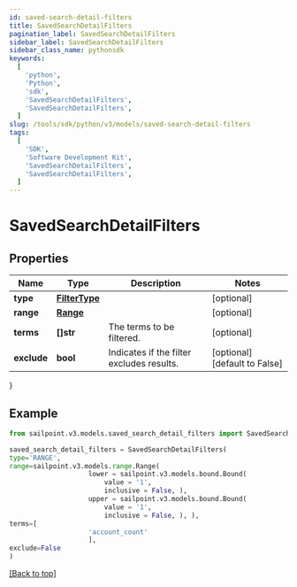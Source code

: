```yaml
---
id: saved-search-detail-filters
title: SavedSearchDetailFilters
pagination_label: SavedSearchDetailFilters
sidebar_label: SavedSearchDetailFilters
sidebar_class_name: pythonsdk
keywords:
  [
    'python',
    'Python',
    'sdk',
    'SavedSearchDetailFilters',
    'SavedSearchDetailFilters',
  ]
slug: /tools/sdk/python/v3/models/saved-search-detail-filters
tags:
  [
    'SDK',
    'Software Development Kit',
    'SavedSearchDetailFilters',
    'SavedSearchDetailFilters',
  ]
---
```


# SavedSearchDetailFilters

## Properties

| Name | Type | Description | Notes |
| --- | --- | --- | --- |
| **type** | [**FilterType**](filter-type) |  | [optional] |
| **range** | [**Range**](range) |  | [optional] |
| **terms** | **[]str** | The terms to be filtered. | [optional] |
| **exclude** | **bool** | Indicates if the filter excludes results. | [optional] [default to False] |

}

## Example

```python
from sailpoint.v3.models.saved_search_detail_filters import SavedSearchDetailFilters

saved_search_detail_filters = SavedSearchDetailFilters(
type='RANGE',
range=sailpoint.v3.models.range.Range(
                    lower = sailpoint.v3.models.bound.Bound(
                        value = '1',
                        inclusive = False, ),
                    upper = sailpoint.v3.models.bound.Bound(
                        value = '1',
                        inclusive = False, ), ),
terms=[
                    'account_count'
                    ],
exclude=False
)

```

[[Back to top]](#)
